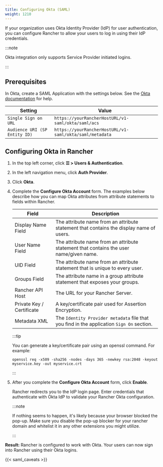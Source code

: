```yaml
---
title: Configuring Okta (SAML)
weight: 1210
---
```


If your organization uses Okta Identity Provider (IdP) for user authentication, you can configure Rancher to allow your users to log in using their IdP credentials.

:::note

Okta integration only supports Service Provider initiated logins.

:::
## Prerequisites

In Okta, create a SAML Application with the settings below. See the [Okta documentation](https://developer.okta.com/standards/SAML/setting_up_a_saml_application_in_okta) for help.

Setting | Value    
------------|------------
`Single Sign on URL` | `https://yourRancherHostURL/v1-saml/okta/saml/acs`
`Audience URI (SP Entity ID)` | `https://yourRancherHostURL/v1-saml/okta/saml/metadata`

## Configuring Okta in Rancher

1.	In the top left corner, click **☰ > Users & Authentication**.
1. In the left navigation menu, click **Auth Provider**.
1. Click **Okta**.
1.	Complete the **Configure Okta Account** form. The examples below describe how you can map Okta attributes from attribute statements to fields within Rancher.

    | Field                     | Description                                                                   |
    | ------------------------- | ----------------------------------------------------------------------------- |
    | Display Name Field        | The attribute name from an attribute statement that contains the display name of users.                        |
    | User Name Field           | The attribute name from an attribute statement that contains the user name/given name.                         |
    | UID Field                 | The attribute name from an attribute statement that is unique to every user.                                    |
    | Groups Field              | The attribute name in a group attribute statement that exposes your groups.        |
    | Rancher API Host          | The URL for your Rancher Server.                                              |
    | Private Key / Certificate | A key/certificate pair used for Assertion Encryption.                         |
    | Metadata XML              | The `Identity Provider metadata` file that you find in the application `Sign On` section.  |

    :::tip
    
    You can generate a key/certificate pair using an openssl command. For example:
    
    ```
    openssl req -x509 -sha256 -nodes -days 365 -newkey rsa:2048 -keyout myservice.key -out myservice.crt
    ```

    :::


1. After you complete the **Configure Okta Account** form, click **Enable**.

    Rancher redirects you to the IdP login page. Enter credentials that authenticate with Okta IdP to validate your Rancher Okta configuration.

    :::note
    
    If nothing seems to happen, it's likely because your browser blocked the pop-up. Make sure you disable the pop-up blocker for your rancher domain and whitelist it in any other extensions you might utilize.

    :::
    
**Result:** Rancher is configured to work with Okta. Your users can now sign into Rancher using their Okta logins.

{{< saml_caveats >}}
